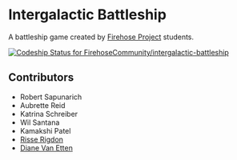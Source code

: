 # Intergalactic Battleship

A battleship game created by [Firehose Project](http://thefirehoseproject.com) students.

[ ![Codeship Status for FirehoseCommunity/intergalactic-battleship](https://codeship.com/projects/c776b5b0-f160-0133-75f0-4a60e3259fb1/status?branch=master)](https://codeship.com/projects/149369)

## Contributors
* Robert Sapunarich
* Aubrette Reid
* Katrina Schreiber
* Wil Santana
* Kamakshi Patel
* [Risse Rigdon](https://github.com/risu-kun)
* [Diane Van Etten](https://github.com/dvanetten03)

